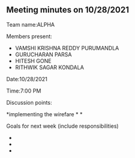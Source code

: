 
## Meeting minutes on 10/28/2021

Team name:ALPHA 

Members present:
- VAMSHI KRISHNA REDDY PURUMANDLA
- GURUCHARAN PARSA
- HITESH GONE
- RITHWIK SAGAR KONDALA

Date:10/28/2021

Time:7:00 PM

Discussion points: 

*implementing the wirefare
* 
* 

Goals for next week (include responsibilities)

*  
* 
*  
